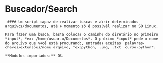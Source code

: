 # Buscador/Search

     #### Um script capaz de realizar buscas e abrir determinados arquivos/documentos, até o momento só é possivél realizar no SO Linux.
    
    Para fazer uma busca, basta colocar o caminho do diretório no primeiro *input*, *ex: /home/usuario/Documentos*. O próximo *input* pede o nome do arquivo que você está procurando, entradas aceitas, palavras-chaves/extensões/nome arquivo, *ex:python, .img, .txt, curso-python*.
    
    **Módulos importados:** OS.
